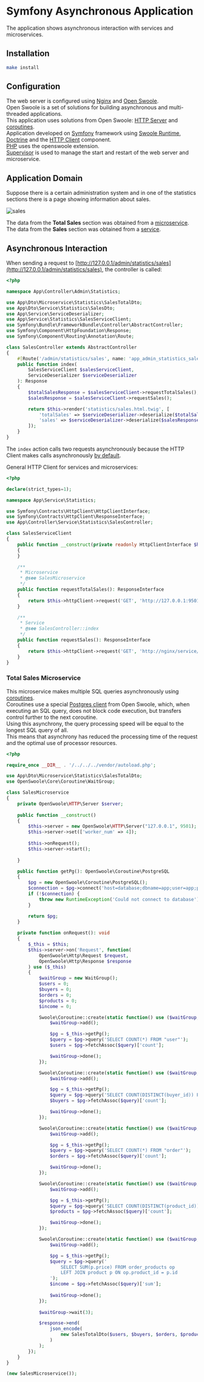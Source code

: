 # Symfony Asynchronous Application
The application shows asynchronous interaction with services and microservices.

## Installation
```bash
make install
```

## Configuration
The web server is configured using [Nginx](https://nginx.org) and [Open Swoole](https://openswoole.com).  
Open Swoole is a set of solutions for building asynchronous and multi-threaded applications.  
This application uses solutions from Open Swoole: [HTTP Server](https://openswoole.com/docs/modules/swoole-http-server-doc) and [coroutines](https://openswoole.com/docs/modules/swoole-coroutine).  
Application developed on [Symfony](https://symfony.com) framework using [Swoole Runtime](https://github.com/php-runtime/swoole),  [Doctrine](https://www.doctrine-project.org) and the [HTTP Client](https://github.com/symfony/http-client) component.  
[PHP](https://www.php.net) uses the openswoole extension.  
[Supervisor](http://supervisord.org) is used to manage the start and restart of the web server and microservice.

## Application Domain
Suppose there is a certain administration system and in one of the statistics sections there is a page showing information about sales.  

![sales](https://github.com/grn-it/assets/blob/main/symfony-async-app/sales.png)

The data from the <b>Total Sales</b> section was obtained from a [microservice](https://github.com/grn-it/symfony-async-app/blob/main/src/Microservice/Statistics/SalesMicroservice.php).  
The data from the <b>Sales</b> section was obtained from a [service](https://github.com/grn-it/symfony-async-app/blob/main/src/Controller/Service/Statistics/SalesController.php).  

## Asynchronous Interaction
When sending a request to [http://127.0.0.1/admin/statistics/sales](http://127.0.0.1/admin/statistics/sales), the controller is called:
```php
<?php

namespace App\Controller\Admin\Statistics;

use App\Dto\Microservice\Statistics\SalesTotalDto;
use App\Dto\Service\Statistics\SalesDto;
use App\Service\ServiceDeserializer;
use App\Service\Statistics\SalesServiceClient;
use Symfony\Bundle\FrameworkBundle\Controller\AbstractController;
use Symfony\Component\HttpFoundation\Response;
use Symfony\Component\Routing\Annotation\Route;

class SalesController extends AbstractController
{
    #[Route('/admin/statistics/sales', name: 'app_admin_statistics_sales')]
    public function index(
        SalesServiceClient $salesServiceClient,
        ServiceDeserializer $serviceDeserializer
    ): Response
    {
        $totalSalesResponse = $salesServiceClient->requestTotalSales();
        $salesResponse = $salesServiceClient->requestSales();

        return $this->render('statistics/sales.html.twig', [
            'totalSales' => $serviceDeserializer->deserialize($totalSalesResponse, SalesTotalDto::class),
            'sales' => $serviceDeserializer->deserialize($salesResponse, SalesDto::class.'[]')
        ]);
    }
}
```

The `index` action calls two requests asynchronously because the HTTP Client makes calls asynchronously [by default](https://symfony.com/doc/current/http_client.html#making-requests).  

General HTTP Client for services and microservices:
```php
<?php

declare(strict_types=1);

namespace App\Service\Statistics;

use Symfony\Contracts\HttpClient\HttpClientInterface;
use Symfony\Contracts\HttpClient\ResponseInterface;
use App\Controller\Service\Statistics\SalesController;

class SalesServiceClient
{
    public function __construct(private readonly HttpClientInterface $httpClient)
    {
    }

    /**
     * Microservice
     * @see SalesMicroservice
     */
    public function requestTotalSales(): ResponseInterface
    {
        return $this->httpClient->request('GET', 'http://127.0.0.1:9501', ['timeout' => 3]);
    }

    /**
     * Service
     * @see SalesController::index
     */
    public function requestSales(): ResponseInterface
    {
        return $this->httpClient->request('GET', 'http://nginx/service/statistics/sales', ['timeout' => 3]);
    }
}
```

### Total Sales Microservice
This microservice makes multiple SQL queries asynchronously using [coroutines](https://openswoole.com/docs/modules/swoole-coroutine).  
Coroutines use a special [Postgres client](https://openswoole.com/docs/modules/swoole-coroutine-postgres) from Open Swoole, which, when executing an SQL query, does not block code execution, but transfers control further to the next coroutine.  
Using this asynchrony, the query processing speed will be equal to the longest SQL query of all.  
This means that asynchrony has reduced the processing time of the request and the optimal use of processor resources. 

```php
<?php

require_once __DIR__ . '/../../../vendor/autoload.php';

use App\Dto\Microservice\Statistics\SalesTotalDto;
use OpenSwoole\Core\Coroutine\WaitGroup;

class SalesMicroservice
{
    private OpenSwoole\HTTP\Server $server;
    
    public function __construct()
    {
        $this->server = new OpenSwoole\HTTP\Server("127.0.0.1", 9501);
        $this->server->set(['worker_num' => 4]);
        
        $this->onRequest();
        $this->server->start();
        
    }

    public function getPg(): OpenSwoole\Coroutine\PostgreSQL
    {
        $pg = new OpenSwoole\Coroutine\PostgreSQL();
        $connection = $pg->connect('host=database;dbname=app;user=app;password=!ChangeMe!');
        if (!$connection) {
            throw new RuntimeException('Could not connect to database');
        }

        return $pg;
    }
    
    private function onRequest(): void
    {
        $_this = $this;
        $this->server->on('Request', function(
            OpenSwoole\Http\Request $request,
            OpenSwoole\Http\Response $response
        ) use ($_this)
        {
            $waitGroup = new WaitGroup();
            $users = 0;
            $buyers = 0;
            $orders = 0;
            $products = 0;
            $income = 0;

            Swoole\Coroutine::create(static function() use ($waitGroup, $_this, &$users) {
                $waitGroup->add();

                $pg = $_this->getPg();
                $query = $pg->query('SELECT COUNT(*) FROM "user"');
                $users = $pg->fetchAssoc($query)['count'];

                $waitGroup->done();
            });

            Swoole\Coroutine::create(static function() use ($waitGroup, $_this, &$buyers) {
                $waitGroup->add();

                $pg = $_this->getPg();
                $query = $pg->query('SELECT COUNT(DISTINCT(buyer_id)) FROM "order"');
                $buyers = $pg->fetchAssoc($query)['count'];

                $waitGroup->done();
            });

            Swoole\Coroutine::create(static function() use ($waitGroup, $_this, &$orders) {
                $waitGroup->add();

                $pg = $_this->getPg();
                $query = $pg->query('SELECT COUNT(*) FROM "order"');
                $orders = $pg->fetchAssoc($query)['count'];

                $waitGroup->done();
            });

            Swoole\Coroutine::create(static function() use ($waitGroup, $_this, &$products) {
                $waitGroup->add();

                $pg = $_this->getPg();
                $query = $pg->query('SELECT COUNT(DISTINCT(product_id)) FROM order_products');
                $products = $pg->fetchAssoc($query)['count'];

                $waitGroup->done();
            });

            Swoole\Coroutine::create(static function() use ($waitGroup, $_this, &$income) {
                $waitGroup->add();

                $pg = $_this->getPg();
                $query = $pg->query('
                    SELECT SUM(p.price) FROM order_products op 
                    LEFT JOIN product p ON op.product_id = p.id
                ');
                $income = $pg->fetchAssoc($query)['sum'];
                
                $waitGroup->done();
            });
            
            $waitGroup->wait(3);

            $response->end(
                json_encode(
                    new SalesTotalDto($users, $buyers, $orders, $products, $income)
                )
            );
        });
    }
}

(new SalesMicroservice());
```
